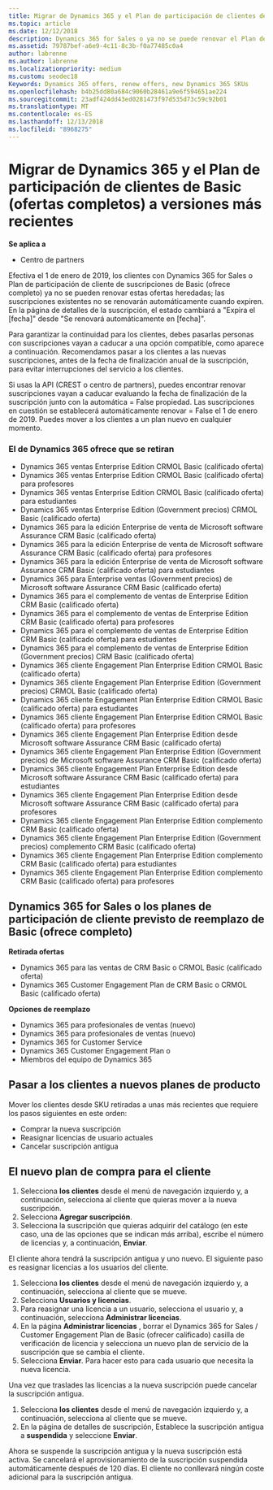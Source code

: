 ```yaml
---
title: Migrar de Dynamics 365 y el Plan de participación de clientes de Basic (ofertas completos) a versiones más recientes | El centro de partners
ms.topic: article
ms.date: 12/12/2018
description: Dynamics 365 for Sales o ya no se puede renovar el Plan de participación de cliente de suscripciones de Basic (ofrece completo).
ms.assetid: 79787bef-a6e9-4c11-8c3b-f0a77485c0a4
author: labrenne
ms.author: labrenne
ms.localizationpriority: medium
ms.custom: seodec18
Keywords: Dynamics 365 offers, renew offers, new Dynamics 365 SKUs
ms.openlocfilehash: b4b25dd80a684c9060b28461a9e6f594651ae224
ms.sourcegitcommit: 23adf424dd43ed0281473f97d535d73c59c92b01
ms.translationtype: MT
ms.contentlocale: es-ES
ms.lasthandoff: 12/13/2018
ms.locfileid: "8968275"
---
```

# <a name="migrate-dynamics-365-and-customer-engagement-plan-from-basic-qualified-offers-to-newer-versions"></a>Migrar de Dynamics 365 y el Plan de participación de clientes de Basic (ofertas completos) a versiones más recientes

**Se aplica a**

-  Centro de partners

Efectiva el 1 de enero de 2019, los clientes con Dynamics 365 for Sales o Plan de participación de cliente de suscripciones de Basic (ofrece completo) ya no se pueden renovar estas ofertas heredadas; las suscripciones existentes no se renovarán automáticamente cuando expiren. En la página de detalles de la suscripción, el estado cambiará a "Expira el [fecha]" desde "Se renovará automáticamente en [fecha]". 


Para garantizar la continuidad para los clientes, debes pasarlas personas con suscripciones vayan a caducar a una opción compatible, como aparece a continuación. Recomendamos pasar a los clientes a las nuevas suscripciones, antes de la fecha de finalización anual de la suscripción, para evitar interrupciones del servicio a los clientes.

Si usas la API (CREST o centro de partners), puedes encontrar renovar suscripciones vayan a caducar evaluando la fecha de finalización de la suscripción junto con la automática = False propiedad. Las suscripciones en cuestión se establecerá automáticamente renovar = False el 1 de enero de 2019. Puedes mover a los clientes a un plan nuevo en cualquier momento. 

### <a name="the-dynamics-365-offers-being-retired"></a>El de Dynamics 365 ofrece que se retiran

- Dynamics 365 ventas Enterprise Edition CRMOL Basic (calificado oferta)
- Dynamics 365 ventas Enterprise Edition CRMOL Basic (calificado oferta) para profesores
- Dynamics 365 ventas Enterprise Edition CRMOL Basic (calificado oferta) para estudiantes
- Dynamics 365 ventas Enterprise Edition (Government precios) CRMOL Basic (calificado oferta)
- Dynamics 365 para la edición Enterprise de venta de Microsoft software Assurance CRM Basic (calificado oferta)
- Dynamics 365 para la edición Enterprise de venta de Microsoft software Assurance CRM Basic (calificado oferta) para profesores
- Dynamics 365 para la edición Enterprise de venta de Microsoft software Assurance CRM Basic (calificado oferta) para estudiantes
- Dynamics 365 para Enterprise ventas (Government precios) de Microsoft software Assurance CRM Basic (calificado oferta)
- Dynamics 365 para el complemento de ventas de Enterprise Edition CRM Basic (calificado oferta)
- Dynamics 365 para el complemento de ventas de Enterprise Edition CRM Basic (calificado oferta) para profesores
- Dynamics 365 para el complemento de ventas de Enterprise Edition CRM Basic (calificado oferta) para estudiantes
- Dynamics 365 para el complemento de ventas de Enterprise Edition (Government precios) CRM Basic (calificado oferta)
- Dynamics 365 cliente Engagement Plan Enterprise Edition CRMOL Basic (calificado oferta)
- Dynamics 365 cliente Engagement Plan Enterprise Edition (Government precios) CRMOL Basic (calificado oferta)
- Dynamics 365 cliente Engagement Plan Enterprise Edition CRMOL Basic (calificado oferta) para estudiantes
- Dynamics 365 cliente Engagement Plan Enterprise Edition CRMOL Basic (calificado oferta) para profesores
- Dynamics 365 cliente Engagement Plan Enterprise Edition desde Microsoft software Assurance CRM Basic (calificado oferta)
- Dynamics 365 cliente Engagement Plan Enterprise Edition (Government precios) de Microsoft software Assurance CRM Basic (calificado oferta)
- Dynamics 365 cliente Engagement Plan Enterprise Edition desde Microsoft software Assurance CRM Basic (calificado oferta) para estudiantes
- Dynamics 365 cliente Engagement Plan Enterprise Edition desde Microsoft software Assurance CRM Basic (calificado oferta) para profesores
- Dynamics 365 cliente Engagement Plan Enterprise Edition complemento CRM Basic (calificado oferta)
- Dynamics 365 cliente Engagement Plan Enterprise Edition (Government precios) complemento CRM Basic (calificado oferta)
- Dynamics 365 cliente Engagement Plan Enterprise Edition complemento CRM Basic (calificado oferta) para estudiantes
- Dynamics 365 cliente Engagement Plan Enterprise Edition complemento CRM Basic (calificado oferta) para profesores



## <a name="dynamics-365-for-sales-customer-engagement-plan-from-basic-qualified-offers-replacement-plans"></a>Dynamics 365 for Sales o los planes de participación de cliente previsto de reemplazo de Basic (ofrece completo)

**Retirada ofertas**   

- Dynamics 365 para las ventas de CRM Basic o CRMOL Basic (calificado oferta)
- Dynamics 365 Customer Engagement Plan de CRM Basic o CRMOL Basic (calificado oferta)

**Opciones de reemplazo**
- Dynamics 365 para profesionales de ventas (nuevo)
- Dynamics 365 para profesionales de ventas (nuevo)
- Dynamics 365 for Customer Service
- Dynamics 365 Customer Engagement Plan o
- Miembros del equipo de Dynamics 365



## <a name="transition-customers-to-new-product-plans"></a>Pasar a los clientes a nuevos planes de producto

Mover los clientes desde SKU retiradas a unas más recientes que requiere los pasos siguientes en este orden:

- Comprar la nueva suscripción
- Reasignar licencias de usuario actuales
- Cancelar suscripción antigua

## <a name="purchase-the-new-plan-for-your-customer"></a>El nuevo plan de compra para el cliente

1. Selecciona **los clientes** desde el menú de navegación izquierdo y, a continuación, selecciona al cliente que quieras mover a la nueva suscripción.
2. Selecciona **Agregar suscripción**.
3. Selecciona la suscripción que quieras adquirir del catálogo (en este caso, una de las opciones que se indican más arriba), escribe el número de licencias y, a continuación, **Enviar**. 

El cliente ahora tendrá la suscripción antigua y uno nuevo. El siguiente paso es reasignar licencias a los usuarios del cliente.

1. Selecciona **los clientes** desde el menú de navegación izquierdo y, a continuación, selecciona al cliente que se mueve.
2. Selecciona **Usuarios y licencias**.
3. Para reasignar una licencia a un usuario, selecciona el usuario y, a continuación, selecciona **Administrar licencias**. 
4. En la página **Administrar licencias** , borrar el Dynamics 365 for Sales / Customer Engagement Plan de Basic (ofrecer calificado) casilla de verificación de licencia y selecciona un nuevo plan de servicio de la suscripción que se cambia el cliente. 
5. Selecciona **Enviar**. Para hacer esto para cada usuario que necesita la nueva licencia. 

Una vez que traslades las licencias a la nueva suscripción puede cancelar la suscripción antigua. 

1. Selecciona **los clientes** desde el menú de navegación izquierdo y, a continuación, selecciona al cliente que se mueve.
2. En la página de detalles de suscripción, Establece la suscripción antigua a **suspendida** y seleccione **Enviar**.

Ahora se suspende la suscripción antigua y la nueva suscripción está activa. Se cancelará el aprovisionamiento de la suscripción suspendida automáticamente después de 120 días. El cliente no conllevará ningún coste adicional para la suscripción antigua.
 

 



